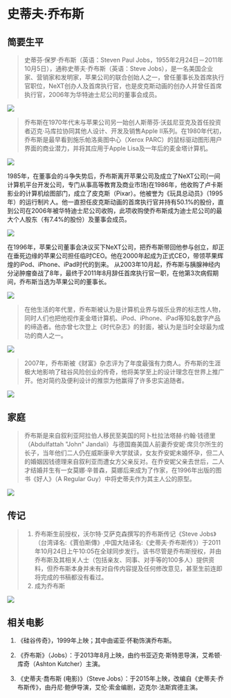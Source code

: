 # 史蒂夫·乔布斯
##  简要生平
>史蒂芬·保罗·乔布斯（英语：Steven Paul Jobs，1955年2月24日－2011年10月5日），通称史蒂夫·乔布斯（英语：Steve Jobs），是一名美国企业家、营销家和发明家，苹果公司的联合创始人之一，曾任董事长及首席执行官职位，NeXT创办人及首席执行官，也是皮克斯动画的创办人并曾任首席执行官，2006年为华特迪士尼公司的董事会成员。

![](images/1.jpg)

>乔布斯在1970年代末与苹果公司另一始创人斯蒂芬·沃兹尼亚克及首任投资者迈克·马库拉协同其他人设计、开发及销售Apple II系列。在1980年代初，乔布斯是最早看到施乐帕洛奥图中心（Xerox PARC）的鼠标驱动图形用户界面的商业潜力，并将其应用于Apple Lisa及一年后的麦金塔计算机。

![](images/2.jpg)

 1985年，在董事会的斗争失势后，乔布斯离开苹果公司及成立了NeXT公司(一间计算机平台开发公司，专门从事高等教育及商业市场)在1986年，他收购了卢卡斯影业的计算机绘图部门，成立了皮克斯（Pixar）。他被誉为《玩具总动员》（1995年）的运行制片人。他一直担任皮克斯动画的首席执行官并持有50.1%的股份，直到公司在2006年被华特迪士尼公司收购，此项收购使乔布斯成为迪士尼公司的最大个人股东（有7.4%的股份）及董事会成员。
 
 ![](images/3.jpg)
 
  在1996年，苹果公司董事会决议买下NeXT公司，把乔布斯带回他参与创立，却正在垂死边缘的苹果公司担任临时CEO。他在2000年起成为正式CEO，带领苹果辉煌的iPod、iPhone、iPad时代的到来。 从2003年10月起，乔布斯与胰腺神经内分泌肿瘤奋战了8年，最终于2011年8月辞任首席执行官一职，在他第3次病假期间，乔布斯当选为苹果公司的董事长。

![](images/4.jpg)

>在他生活的年代里，乔布斯被认为是计算机业界与娱乐业界的标志性人物，同时人们也把他视作麦金塔计算机、iPod、iPhone、iPad等知名数字产品的缔造者。他亦曾七次登上《时代杂志》的封面，被认为是当时全球最为成功的商人之一。

![](images/5.jpg)

>2007年，乔布斯被《财富》杂志评为了年度最强有力商人。乔布斯的生涯极大地影响了硅谷风险创业的传奇，他将美学至上的设计理念在世界上推广开。他对简约及便利设计的推崇为他赢得了许多忠实追随者。

![](images/6.jpg)

## 家庭
>乔布斯是来自叙利亚阿拉伯人移民至美国的阿卜杜拉法塔赫·约翰·钱德里（Abdulfattah "John" Jandali）与德国裔美国人前妻乔安妮·席贝尔所生的长子，当年他们二人仍在威斯康辛大学就读，女友乔安妮未婚怀孕，但二人的婚姻因钱德理来自叙利亚而遭女方父亲反对。在乔安妮父亲去世后，二人才结婚并生有一女莫娜·辛普森，莫娜后来成为了作家，在1996年出版的图书《好人》（A Regular Guy）中将史蒂夫作为其主人公的原型。

![](images/8.jpg)

## 传记

>1. 乔布斯生前授权，沃尔特·艾萨克森撰写的乔布斯传记《Steve Jobs》（台湾译名:《賈伯斯傳》,中国大陆译名:《史蒂夫·乔布斯传》）于2011年10月24日上午10:05在全球同步发行。该书尽管是乔布斯授权，并由乔布斯及其相关人士（包括亲友、同事、对手等的100多人）提供资料，但乔布斯本身并未有对自传内容提及任何修改意见，甚至生前连即将完成的书稿都没有看过。
>1. 成为乔布斯

![](images/7.jpg)

## 相关电影
1. 《硅谷传奇》，1999年上映；其中由诺亚·怀勒饰演乔布斯。

2. 《乔布斯》（Jobs）：于2013年8月上映，由约书亚迈克·斯特恩导演，艾希顿·库奇（Ashton Kutcher）主演。

3. 《史蒂夫·喬布斯 (电影)》（Steve Jobs）：于2015年上映，改编自《史蒂夫·乔布斯传》，由丹尼·鲍伊导演，艾伦·索金编剧，迈克尔·法斯宾德主演。


